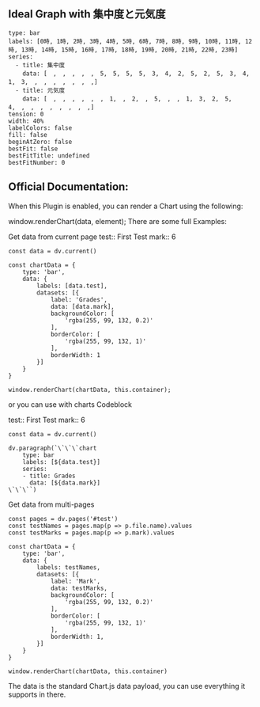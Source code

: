 ## Ideal Graph with 集中度と元気度

```chart
type: bar
labels: [0時, 1時, 2時, 3時, 4時, 5時, 6時, 7時, 8時, 9時, 10時, 11時, 12時, 13時, 14時, 15時, 16時, 17時, 18時, 19時, 20時, 21時, 22時, 23時]
series:
  - title: 集中度
    data: [　,　,　,　,　,　5,　5,　5,　5,　3,　4,　2,　5,　2,　5,　3,　4,　1,　3,　,　,　,　,　,　,　,]
  - title: 元気度
    data: [　,　,　,　,　,　,　1,　,　2,　,　5,　,　,　1,　3,　2,　5,　4,　,　,　,　,　,　,　,　,]
tension: 0
width: 40%
labelColors: false
fill: false
beginAtZero: false
bestFit: false
bestFitTitle: undefined
bestFitNumber: 0
```



## Official Documentation: 


When this Plugin is enabled, you can render a Chart using the following:

window.renderChart(data, element);
There are some full Examples:

Get data from current page 
test:: First Test
mark:: 6

```dataviewjs
const data = dv.current()

const chartData = {
    type: 'bar',
    data: {
        labels: [data.test],
        datasets: [{
            label: 'Grades',
            data: [data.mark],
            backgroundColor: [
                'rgba(255, 99, 132, 0.2)'
            ],
            borderColor: [
                'rgba(255, 99, 132, 1)'
            ],
            borderWidth: 1
        }]
    }
}

window.renderChart(chartData, this.container);
```
or you can use with charts Codeblock

test:: First Test
mark:: 6

```dataviewjs
const data = dv.current()

dv.paragraph(`\`\`\`chart
    type: bar
    labels: [${data.test}]
    series:
    - title: Grades
      data: [${data.mark}]
\`\`\``)
```
Get data from multi-pages 
```dataviewjs
const pages = dv.pages('#test')
const testNames = pages.map(p => p.file.name).values
const testMarks = pages.map(p => p.mark).values

const chartData = {
    type: 'bar',
    data: {
        labels: testNames,
        datasets: [{
            label: 'Mark',
            data: testMarks,
            backgroundColor: [
                'rgba(255, 99, 132, 0.2)'
            ],
            borderColor: [
                'rgba(255, 99, 132, 1)'
            ],
            borderWidth: 1,
        }]
    }
}

window.renderChart(chartData, this.container)
```
The data is the standard Chart.js data payload, you can use everything it supports in there.